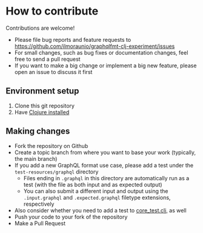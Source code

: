# How to contribute

Contributions are welcome!

* Please file bug reports and feature requests to
  https://github.com/ilmoraunio/graphqlfmt-clj-experiment/issues
* For small changes, such as bug fixes or documentation changes, feel free to
  send a pull request
* If you want to make a big change or implement a big new feature, please open
  an issue to discuss it first

## Environment setup

1. Clone this git repository
2. Have [Clojure installed](https://clojure.org/guides/getting_started)

## Making changes

* Fork the repository on Github
* Create a topic branch from where you want to base your work (typically, the
  main branch)
* If you add a new GraphQL format use case, please add a test under the 
  `test-resources/graphql` directory
  * Files ending in `.graphql` in this directory are automatically run as a
    test (with the file as both input and as expected output)
  * You can also submit a different input and output using the `.input.graphql`
    and `.expected.graphql` filetype extensions, respectively
* Also consider whether you need to add a test to
  [core_test.clj](https://github.com/ilmoraunio/graphqlfmt-clj-experiment/blob/main/test/graphqlfmt/core_test.clj),
  as well
* Push your code to your fork of the repository
* Make a Pull Request

